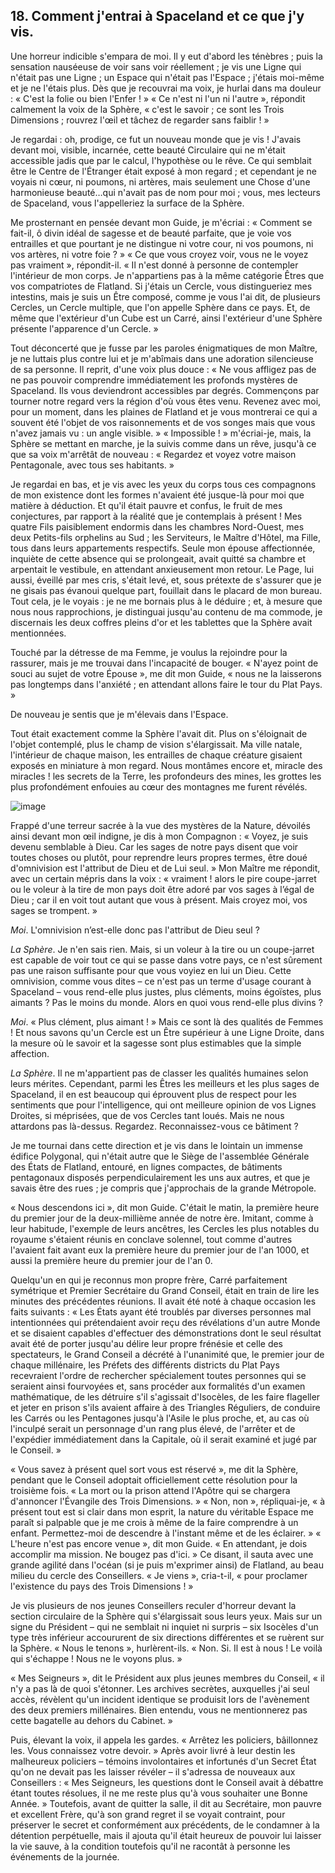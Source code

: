 ## 18. Comment j'entrai à Spaceland et ce que j'y vis.

Une horreur indicible s'empara de moi. Il y eut d'abord les ténèbres ; puis la sensation nauséeuse de voir sans voir réellement ; je vis une Ligne qui n'était pas une Ligne ; un Espace qui n'était pas l'Espace ; j'étais moi-même et je ne l'étais plus. Dès que je recouvrai ma voix, je hurlai dans ma douleur : « C'est la folie ou bien l'Enfer ! » « Ce n'est ni l'un ni l'autre », répondit calmement la voix de la Sphère, « c'est le savoir ; ce sont les Trois Dimensions ; rouvrez l'œil et tâchez de regarder sans faiblir ! »

Je regardai : oh, prodige, ce fut un nouveau monde que je vis ! J'avais devant moi, visible, incarnée, cette beauté Circulaire qui ne m'était accessible jadis que par le calcul, l'hypothèse ou le rêve. Ce qui semblait être le Centre de l'Étranger était exposé à mon regard ; et cependant je ne voyais ni cœur, ni poumons, ni artères, mais seulement une Chose d'une harmonieuse beauté…qui n'avait pas de nom pour moi ; vous, mes lecteurs de Spaceland, vous l'appelleriez la surface de la Sphère.

Me prosternant en pensée devant mon Guide, je m'écriai : « Comment se fait-il, ô divin idéal de sagesse et de beauté parfaite, que je voie vos entrailles et que pourtant je ne distingue ni votre cour, ni vos poumons, ni vos artères, ni votre foie ? » « Ce que vous croyez voir, vous ne le voyez pas vraiment », répondit-il. « Il n'est donné à personne de contempler l'intérieur de mon corps. Je n'appartiens pas à la même catégorie Êtres que vos compatriotes de Flatland. Si j'étais un Cercle, vous distingueriez mes intestins, mais je suis un Être composé, comme je vous l'ai dit, de plusieurs Cercles, un Cercle multiple, que l'on appelle Sphère dans ce pays. Et, de même que l'extérieur d'un Cube est un Carré, ainsi l'extérieur d'une Sphère présente l'apparence d'un Cercle. »

Tout déconcerté que je fusse par les paroles énigmatiques de mon Maître, je ne luttais plus contre lui et je m'abîmais dans une adoration silencieuse de sa personne. Il reprit, d'une voix plus douce : « Ne vous affligez pas de ne pas pouvoir comprendre immédiatement les profonds mystères de Spaceland. Ils vous deviendront accessibles par degrés. Commençons par tourner notre regard vers la région d'où vous êtes venu. Revenez avec moi, pour un moment, dans les plaines de Flatland et je vous montrerai ce qui a souvent été l'objet de vos raisonnements et de vos songes mais que vous n'avez jamais vu : un angle visible. » « Impossible ! » m'écriai-je, mais, la Sphère se mettant en marche, je la suivis comme dans un rêve, jusqu'à ce que sa voix m'arrêtât de nouveau : « Regardez et voyez votre maison Pentagonale, avec tous ses habitants. »

Je regardai en bas, et je vis avec les yeux du corps tous ces compagnons de mon existence dont les formes n'avaient été jusque-là pour moi que matière à déduction. Et qu'il était pauvre et confus, le fruit de mes conjectures, par rapport à la réalité que je contemplais à présent ! Mes quatre Fils paisiblement endormis dans les chambres Nord-Ouest, mes deux Petits-fils orphelins au Sud ; les Serviteurs, le Maître d'Hôtel, ma Fille, tous dans leurs appartements respectifs. Seule mon épouse affectionnée, inquiète de cette absence qui se prolongeait, avait quitté sa chambre et arpentait le vestibule, en attendant anxieusement mon retour. Le Page, lui aussi, éveillé par mes cris, s'était levé, et, sous prétexte de s'assurer que je ne gisais pas évanoui quelque part, fouillait dans le placard de mon bureau. Tout cela, je le voyais : je ne me bornais plus à le déduire ; et, à mesure que nous nous rapprochions, je distinguai jusqu'au contenu de ma commode, je discernais les deux coffres pleins d'or et les tablettes que la Sphère avait mentionnées.

Touché par la détresse de ma Femme, je voulus la rejoindre pour la rassurer, mais je me trouvai dans l'incapacité de bouger. « N'ayez point de souci au sujet de votre Épouse », me dit mon Guide, « nous ne la laisserons pas longtemps dans l'anxiété ; en attendant allons faire le tour du Plat Pays. »

De nouveau je sentis que je m'élevais dans l'Espace.

Tout était exactement comme la Sphère l'avait dit. Plus on s'éloignait de l'objet contemplé, plus le champ de vision s'élargissait. Ma ville natale, l'intérieur de chaque maison, les entrailles de chaque créature gisaient exposés en miniature à mon regard. Nous montâmes encore et, miracle des miracles ! les secrets de la Terre, les profondeurs des mines, les grottes les plus profondément enfouies au cœur des montagnes me furent révélés.

![image](img/flatland_image011.jpg)

Frappé d'une terreur sacrée à la vue des mystères de la Nature, dévoilés ainsi devant mon œil indigne, je dis à mon Compagnon : « Voyez, je suis devenu semblable à Dieu. Car les sages de notre pays disent que voir toutes choses ou plutôt, pour reprendre leurs propres termes, être doué d'omnivision est l'attribut de Dieu et de Lui seul. » Mon Maître me répondit, avec un certain mépris dans la voix : « vraiment ! alors le pire coupe-jarret ou le voleur à la tire de mon pays doit être adoré par vos sages à l’égal de Dieu ; car il en voit tout autant que vous à présent. Mais croyez moi, vos sages se trompent. »

*Moi*. L'omnivision n’est-elle donc pas l'attribut de Dieu seul ?

*La Sphère*. Je n'en sais rien. Mais, si un voleur à la tire ou un coupe-jarret est capable de voir tout ce qui se passe dans votre pays, ce n'est sûrement pas une raison suffisante pour que vous voyiez en lui un Dieu. Cette omnivision, comme vous dites – ce n'est pas un terme d'usage courant à Spaceland – vous rend-elle plus justes, plus cléments, moins égoïstes, plus aimants ? Pas le moins du monde. Alors en quoi vous rend-elle plus divins ?

*Moi*. « Plus clément, plus aimant ! » Mais ce sont là des qualités de Femmes ! Et nous savons qu'un Cercle est un Être supérieur à une Ligne Droite, dans la mesure où le savoir et la sagesse sont plus estimables que la simple affection.

*La Sphère*. Il ne m'appartient pas de classer les qualités humaines selon leurs mérites. Cependant, parmi les Êtres les meilleurs et les plus sages de Spaceland, il en est beaucoup qui éprouvent plus de respect pour les sentiments que pour l'intelligence, qui ont meilleure opinion de vos Lignes Droites, si méprisées, que de vos Cercles tant loués. Mais ne nous attardons pas là-dessus. Regardez. Reconnaissez-vous ce bâtiment ?

Je me tournai dans cette direction et je vis dans le lointain un immense édifice Polygonal, qui n'était autre que le Siège de l'assemblée Générale des États de Flatland, entouré, en lignes compactes, de bâtiments pentagonaux disposés perpendiculairement les uns aux autres, et que je savais être des rues ; je compris que j'approchais de la grande Métropole.

« Nous descendons ici », dit mon Guide. C'était le matin, la première heure du premier jour de la deux-millième année de notre ère. Imitant, comme à leur habitude, l'exemple de leurs ancêtres, les Cercles les plus notables du royaume s'étaient réunis en conclave solennel, tout comme d'autres l'avaient fait avant eux la première heure du premier jour de l'an 1000, et aussi la première heure du premier jour de l'an 0.

Quelqu'un en qui je reconnus mon propre frère, Carré parfaitement symétrique et Premier Secrétaire du Grand Conseil, était en train de lire les minutes des précédentes réunions. Il avait été noté à chaque occasion les faits suivants : « Les États ayant été troublés par diverses personnes mal intentionnées qui prétendaient avoir reçu des révélations d'un autre Monde et se disaient capables d'effectuer des démonstrations dont le seul résultat avait été de porter jusqu'au délire leur propre frénésie et celle des spectateurs, le Grand Conseil a décrété à l'unanimité que, le premier jour de chaque millénaire, les Préfets des différents districts du Plat Pays recevraient l'ordre de rechercher spécialement toutes personnes qui se seraient ainsi fourvoyées et, sans procéder aux formalités d'un examen mathématique, de les détruire s'il s'agissait d'Isocèles, de les faire flageller et jeter en prison s'ils avaient affaire à des Triangles Réguliers, de conduire les Carrés ou les Pentagones jusqu'à l'Asile le plus proche, et, au cas où l'inculpé serait un personnage d'un rang plus élevé, de l'arrêter et de l'expédier immédiatement dans la Capitale, où il serait examiné et jugé par le Conseil. »

« Vous savez à présent quel sort vous est réservé », me dit la Sphère, pendant que le Conseil adoptait officiellement cette résolution pour la troisième fois. « La mort ou la prison attend l'Apôtre qui se chargera d'annoncer l'Évangile des Trois Dimensions. » « Non, non », répliquai-je, « à présent tout est si clair dans mon esprit, la nature du véritable Espace me paraît si palpable que je me crois à même de la faire comprendre à un enfant. Permettez-moi de descendre à l'instant même et de les éclairer. » « L'heure n'est pas encore venue », dit mon Guide. « En attendant, je dois accomplir ma mission. Ne bougez pas d'ici. » Ce disant, il sauta avec une grande agilité dans l'océan (si je puis m'exprimer ainsi) de Flatland, au beau milieu du cercle des Conseillers. « Je viens », cria-t-il, « pour proclamer l'existence du pays des Trois Dimensions ! »

Je vis plusieurs de nos jeunes Conseillers reculer d'horreur devant la section circulaire de la Sphère qui s'élargissait sous leurs yeux. Mais sur un signe du Président – qui ne semblait ni inquiet ni surpris – six Isocèles d'un type très inférieur accoururent de six directions différentes et se ruèrent sur la Sphère. « Nous le tenons », hurlèrent-ils. « Non. Si. Il est à nous ! Le voilà qui s'échappe ! Nous ne le voyons plus. »

« Mes Seigneurs », dit le Président aux plus jeunes membres du Conseil, « il n'y a pas là de quoi s'étonner. Les archives secrètes, auxquelles j'ai seul accès, révèlent qu'un incident identique se produisit lors de l'avènement des deux premiers millénaires. Bien entendu, vous ne mentionnerez pas cette bagatelle au dehors du Cabinet. »

Puis, élevant la voix, il appela les gardes. « Arrêtez les policiers, bâillonnez les. Vous connaissez votre devoir. » Après avoir livré à leur destin les malheureux policiers – témoins involontaires et infortunés d'un Secret État qu'on ne devait pas les laisser révéler – il s'adressa de nouveaux aux Conseillers : « Mes Seigneurs, les questions dont le Conseil avait à débattre étant toutes résolues, il ne me reste plus qu'à vous souhaiter une Bonne Année. » Toutefois, avant de quitter la salle, il dit au Secrétaire, mon pauvre et excellent Frère, qu'à son grand regret il se voyait contraint, pour préserver le secret et conformément aux précédents, de le condamner à la détention perpétuelle, mais il ajouta qu'il était heureux de pouvoir lui laisser la vie sauve, à la condition toutefois qu'il ne racontât à personne les événements de la journée.


